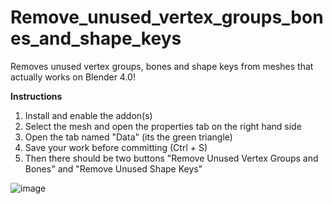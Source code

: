 # Remove_unused_vertex_groups_bones_and_shape_keys
Removes unused vertex groups, bones and shape keys from meshes that actually works on Blender 4.0!


**Instructions**
1. Install and enable the addon(s)
2. Select the mesh and open the properties tab on the right hand side
3. Open the tab named "Data" (its the green triangle)
4. Save your work before committing (Ctrl + S)
5. Then there should be two buttons "Remove Unused Vertex Groups and Bones" and "Remove Unused Shape Keys"

![image](https://github.com/mad4art/Remove_unused_vertex_groups_and_bones/assets/65566489/f614d6fc-d6e5-45a1-b4a0-b42f21dd7e1a)
